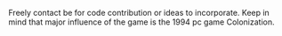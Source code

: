 Freely contact be for code contribution or ideas to incorporate. Keep in mind that major influence of the game is the 1994 pc game Colonization.
